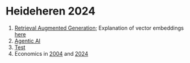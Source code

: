 # Heideheren 2024

1. [Retrieval Augmented Generation](https://chatgpt.com/gpts/editor/g-KggKQZmrD); Explanation of vector embeddings [here](https://colab.research.google.com/drive/1BoRkb_tL-hFQ6MHMggBjX-xrAM-GOyfO)
2. [Agentic AI](https://github.com/businessdatasolutions/crewAI-examples)
3. <a href="https://github.com/businessdatasolutions/crewAI-examples" target="_blank">Test</a>
4. Economics in [2004](https://datadrivendecisions.github.io/marketcap/world2004.html) and [2024](https://datadrivendecisions.github.io/marketcap/)
